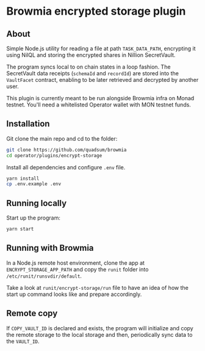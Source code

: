 # Browmia encrypted storage plugin

## About

Simple Node.js utility for reading a file at path `TASK_DATA_PATH`, encrypting it using NilQL and storing the encrypted shares in Nillion SecretVault.

The program  syncs local to on chain states in a loop fashion. The SecretVault data receipts (`schemaId` and `recordId`) are stored into the `VaultFacet` contract, enabling to be later retrieved and decrypted by another user.

This plugin is currently meant to be run alongside Browmia infra on Monad testnet. You'll need a whitelisted Operator wallet with MON testnet funds.

## Installation

Git clone the main repo and cd to the folder:
```bash
git clone https://github.com/quadsum/browmia
cd operator/plugins/encrypt-storage

```

Install all dependencies and configure `.env` file.
```bash
yarn install
cp .env.example .env
```

## Running locally

Start up the program:
```bash
yarn start
```

## Running with Browmia

In a Node.js remote host environment, clone the app at `ENCRYPT_STORAGE_APP_PATH` and copy the `runit` folder into `/etc/runit/runsvdir/default`.

Take a look at `runit/encrypt-storage/run` file to have an idea of how the start up command looks like and prepare accordingly.

## Remote copy

If `COPY_VAULT_ID` is declared and exists, the program will initialize and copy the remote storage to the local storage and then, periodically sync data to the `VAULT_ID`.